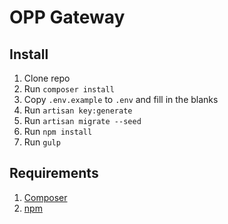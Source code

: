 # OPP Gateway

## Install

1. Clone repo
2. Run `composer install`
3. Copy `.env.example` to `.env` and fill in the blanks
4. Run `artisan key:generate`
5. Run `artisan migrate --seed`
6. Run `npm install`
7. Run `gulp`


## Requirements

1. [Composer](https://getcomposer.org/download/)
2. [npm](https://docs.npmjs.com/getting-started/installing-node)
